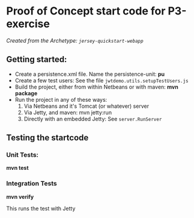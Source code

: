 # Proof of Concept start code for P3-exercise

*Created from the Archetype: `jersey-quickstart-webapp`*

## Getting started:
- Create a persistence.xml file. Name the persistence-unit: **pu**
- Create a few test users: See the file `jwtdemo.utils.setupTestUsers.js`
- Build the project, either from within Netbeans or with maven: **mvn package**
- Run the project in any of these ways:
   1. Via Netbeans and it's Tomcat (or whatever) server
   1. Via Jetty, and maven: mvn jetty:run
   1. Directly with an embedded Jetty: See `server.RunServer`

## Testing the startcode
### Unit Tests:
**mvn test**

### Integration Tests
**mvn verify**

This runs the test with Jetty

